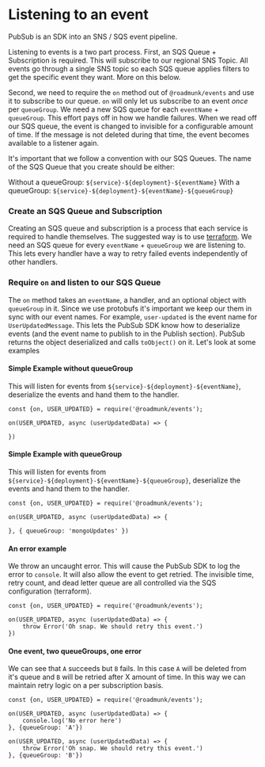 # Listening to an event

PubSub is an SDK into an SNS / SQS event pipeline. 

Listening to events is a two part process. First, an SQS Queue + Subscription is 
required. This will subscribe to our regional SNS Topic. All events go through a 
single SNS topic so each SQS queue applies filters to get the specific event they
want. More on this below.

Second, we need to require the `on` method out of `@roadmunk/events` and use it
to subscribe to our queue. `on` will only let us subscribe to an event _once_ per
`queueGroup`. We need a new SQS queue for each `eventName` + `queueGroup`. This
effort pays off in how we handle failures. When we read off our SQS queue, the
event is changed to invisible for a configurable amount of time. If the message
is not deleted during that time, the event becomes available to a listener again.

It's important that we follow a convention with our SQS Queues. The name of the
SQS Queue that you create should be either:

Without a queueGroup: `${service}-${deployment}-${eventName}`
With a queueGroup: `${service}-${deployment}-${eventName}-${queueGroup}`

### Create an SQS Queue and Subscription

Creating an SQS queue and subscription is a process that each service is required
to handle themselves. The suggested way is to use [terraform](https://www.terraform.io/docs/providers/aws/d/sqs_queue.html).
We need an SQS queue for every `eventName` + `queueGroup` we are listening to. This
lets every handler have a way to retry failed events independently of other handlers.

### Require `on` and listen to our SQS Queue

The `on` method takes an `eventName`, a handler, and an optional object with `queueGroup`
in it. Since we use protobufs it's important we keep our them in sync with our event
names. For example, `user-updated` is the event name for `UserUpdatedMessage`. This
lets the PubSub SDK know how to deserialize events (and the event name to publish
to in the Publish section). PubSub returns the object deserialized and calls `toObject()`
on it. Let's look at some examples

#### Simple Example without queueGroup

This will listen for events from `${service}-${deployment}-${eventName}`, deserialize
the events and hand them to the handler.

```
const {on, USER_UPDATED} = require('@roadmunk/events');

on(USER_UPDATED, async (userUpdatedData) => {
	
})
```

#### Simple Example with queueGroup

This will listen for events from `${service}-${deployment}-${eventName}-${queueGroup}`,
deserialize the events and hand them to the handler.

```
const {on, USER_UPDATED} = require('@roadmunk/events');

on(USER_UPDATED, async (userUpdatedData) => {
	
}, { queueGroup: 'mongoUpdates' })
```

#### An error example

We throw an uncaught error. This will cause the PubSub SDK to log the error to `console`.
It will also allow the event to get retried. The invisible time, retry count, and 
dead letter queue are all controlled via the SQS configuration (terraform).

```
const {on, USER_UPDATED} = require('@roadmunk/events');

on(USER_UPDATED, async (userUpdatedData) => {
	throw Error('Oh snap. We should retry this event.')
})
```

#### One event, two queueGroups, one error

We can see that `A` succeeds but `B` fails. In this case `A` will be deleted from it's queue
and `B` will be retried after X amount of time. In this way we can maintain retry logic on a 
per subscription basis.

```
const {on, USER_UPDATED} = require('@roadmunk/events');

on(USER_UPDATED, async (userUpdatedData) => {
	console.log('No error here')
}, {queueGroup: 'A'})

on(USER_UPDATED, async (userUpdatedData) => {
	throw Error('Oh snap. We should retry this event.')
}, {queueGroup: 'B'})
```
